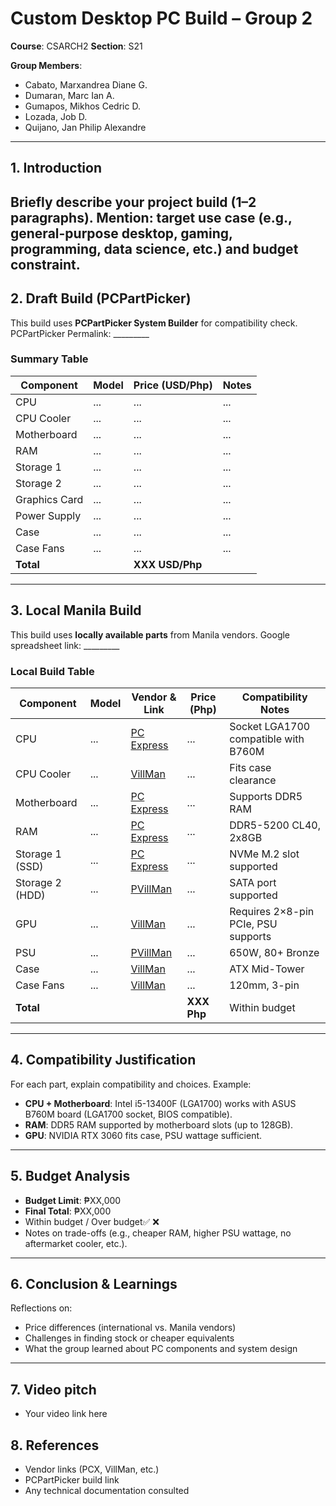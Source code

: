 
# Custom Desktop PC Build – Group 2
**Course**: CSARCH2
**Section**: S21

**Group Members**:
- Cabato, Marxandrea Diane G.
- Dumaran, Marc Ian A.
- Gumapos, Mikhos Cedric D.
- Lozada, Job D.
- Quijano, Jan Philip Alexandre
---
## 1. Introduction
Briefly describe your project build (1–2 paragraphs).
Mention: target use case (e.g., general-purpose desktop, gaming, programming, data
science, etc.) and budget constraint.
---
## 2. Draft Build (PCPartPicker)
This build uses **PCPartPicker System Builder** for compatibility check.
PCPartPicker Permalink: _________
### Summary Table
| Component | Model | Price (USD/Php) | Notes |
|-----------------|-------|-----------------|-------|
| CPU | ... | ... | ... |
| CPU Cooler | ... | ... | ... |
| Motherboard | ... | ... | ... |
| RAM | ... | ... | ... |
| Storage 1 | ... | ... | ... |
| Storage 2 | ... | ... | ... |
| Graphics Card | ... | ... | ... |
| Power Supply | ... | ... | ... |
| Case | ... | ... | ... |
| Case Fans | ... | ... | ... |
| **Total** | | **XXX USD/Php** | |
---
## 3. Local Manila Build
This build uses **locally available parts** from Manila vendors.
Google spreadsheet link: _________
### Local Build Table
| Component | Model | Vendor & Link | Price (Php) | Compatibility Notes |
|-----------------|-------|--------------------|-------------|--------------------------------------|
| CPU | ... | [PC Express](link) | ... | Socket LGA1700 compatible with B760M |
| CPU Cooler | ... | [VillMan](link) | ... | Fits case clearance |
| Motherboard | ... | [PC Express](link) | ... | Supports DDR5 RAM |
| RAM | ... | [PC Express](link) | ... | DDR5-5200 CL40, 2x8GB |
| Storage 1 (SSD) | ... | [PC Express](link) | ... | NVMe M.2 slot supported |
| Storage 2 (HDD) | ... | [PVillMan](link) | ... | SATA port supported |
| GPU | ... | [VillMan](link) | ... | Requires 2×8-pin PCIe, PSU supports |
| PSU | ... | [PVillMan](link) | ... | 650W, 80+ Bronze |
| Case | ... | [VillMan](link) | ... | ATX Mid-Tower |
| Case Fans | ... | [VillMan](link) | ... | 120mm, 3-pin |
| **Total** | | | **XXX Php** | Within budget |
---
## 4. Compatibility Justification
For each part, explain compatibility and choices.
Example:
- **CPU + Motherboard**: Intel i5-13400F (LGA1700) works with ASUS B760M board
(LGA1700 socket, BIOS compatible).
- **RAM**: DDR5 RAM supported by motherboard slots (up to 128GB).
- **GPU**: NVIDIA RTX 3060 fits case, PSU wattage sufficient.
---
## 5. Budget Analysis
- **Budget Limit**: ₱XX,000
- **Final Total**: ₱XX,000
- Within budget / Over budget✅ ❌
- Notes on trade-offs (e.g., cheaper RAM, higher PSU wattage, no aftermarket
cooler, etc.).
---
## 6. Conclusion & Learnings
Reflections on:
- Price differences (international vs. Manila vendors)
- Challenges in finding stock or cheaper equivalents
- What the group learned about PC components and system design
---
## 7. Video pitch
- Your video link here
## 8. References
- Vendor links (PCX, VillMan, etc.)
- PCPartPicker build link
- Any technical documentation consulted
